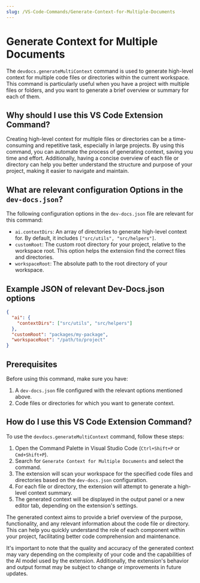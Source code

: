 ```yaml
---
slug: /VS-Code-Commands/Generate-Context-for-Multiple-Documents
---
```


# Generate Context for Multiple Documents

The `devdocs.generateMultiContext` command is used to generate high-level context for multiple code files or directories within the current workspace. This command is particularly useful when you have a project with multiple files or folders, and you want to generate a brief overview or summary for each of them.

## Why should I use this VS Code Extension Command?

Creating high-level context for multiple files or directories can be a time-consuming and repetitive task, especially in large projects. By using this command, you can automate the process of generating context, saving you time and effort. Additionally, having a concise overview of each file or directory can help you better understand the structure and purpose of your project, making it easier to navigate and maintain.

## What are relevant configuration Options in the `dev-docs.json`?

The following configuration options in the `dev-docs.json` file are relevant for this command:

- `ai.contextDirs`: An array of directories to generate high-level context for. By default, it includes `["src/utils", "src/helpers"]`.
- `customRoot`: The custom root directory for your project, relative to the workspace root. This option helps the extension find the correct files and directories.
- `workspaceRoot`: The absolute path to the root directory of your workspace.

## Example JSON of relevant Dev-Docs.json options

```json
{
  "ai": {
    "contextDirs": ["src/utils", "src/helpers"]
  },
  "customRoot": "packages/my-package",
  "workspaceRoot": "/path/to/project"
}
```

## Prerequisites

Before using this command, make sure you have:

1. A `dev-docs.json` file configured with the relevant options mentioned above.
2. Code files or directories for which you want to generate context.

## How do I use this VS Code Extension Command?

To use the `devdocs.generateMultiContext` command, follow these steps:

1. Open the Command Palette in Visual Studio Code (`Ctrl+Shift+P` or `Cmd+Shift+P`).
2. Search for `Generate Context for Multiple Documents` and select the command.
3. The extension will scan your workspace for the specified code files and directories based on the `dev-docs.json` configuration.
4. For each file or directory, the extension will attempt to generate a high-level context summary.
5. The generated context will be displayed in the output panel or a new editor tab, depending on the extension's settings.

The generated context aims to provide a brief overview of the purpose, functionality, and any relevant information about the code file or directory. This can help you quickly understand the role of each component within your project, facilitating better code comprehension and maintenance.

It's important to note that the quality and accuracy of the generated context may vary depending on the complexity of your code and the capabilities of the AI model used by the extension. Additionally, the extension's behavior and output format may be subject to change or improvements in future updates.
  
  